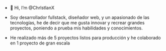 - 👋 Hi, I’m @ChrlstlanX

- Soy desarrollador fullstack, diseñador web, y un apasionado de las tecnologías, he de decir que me gusta innovar y recrear grandes proyectos, poniendo a prueba mis habilidades y conocimientos.
- He realizado más de 5 proyectos listos para producción y he colaborado en 1 proyecto de gran escala
